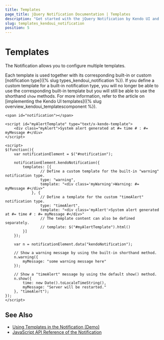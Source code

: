 ```yaml
---
title: Templates
page_title: jQuery Notification Documentation | Templates
description: "Get started with the jQuery Notification by Kendo UI and use the templates of the widget."
slug: templates_kendoui_notification
position: 5
---
```


# Templates

The Notification allows you to configure multiple templates.

Each template is used together with its corresponding built-in or custom [notification type]({% slug types_kendoui_notification %}). If you define a custom template for a built-in notification type, you will no longer be able to use the corresponding built-in template but you will still be able to use the shorthand `show` methods. For more information, refer to the article on [implementing the Kendo UI templates]({% slug overview_kendoui_templatescomponent %}).

    <span id="notification"></span>

    <script id="myAlertTemplate" type="text/x-kendo-template">
        <div class="myAlert">System alert generated at #= time # : #= myMessage #</div>
    </script>

	<script>
	$(function(){
        var notificationElement = $("#notification");

		notificationElement.kendoNotification({
            templates: [{
                    // Define a custom template for the built-in "warning" notification type.
                    type: "warning",
                    template: "<div class='myWarning'>Warning: #= myMessage #</div>"
                }, {
                    // Define a template for the custom "timeAlert" notification type.
                    type: "timeAlert",
                    template: "<div class='myAlert'>System alert generated at #= time # : #= myMessage #</div>"
                    // The template content can also be defined separately.
                    // template: $("#myAlertTemplate").html()
            }]
        });

        var n = notificationElement.data("kendoNotification");

        // Show a warning message by using the built-in shorthand method.
        n.warning({
            myMessage: "some warning message here"
        });

        // Show a "timeAlert" message by using the default show() method.
        n.show({
            time: new Date().toLocaleTimeString(),
            myMessage: "Server will be restarted."
        }, "timeAlert");
	});
	</script>

## See Also

* [Using Templates in the Notification (Demo)](https://demos.telerik.com/kendo-ui/notification/templates)
* [JavaScript API Reference of the Notification](/api/javascript/ui/notification)
